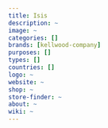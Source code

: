 ```yaml
---
title: Isis
description: ~
image: ~
categories: []
brands: [kellwood-company]
purposes: []
types: []
countries: []
logo: ~
website: ~
shop: ~
store-finder: ~
about: ~
wiki: ~
---
```

